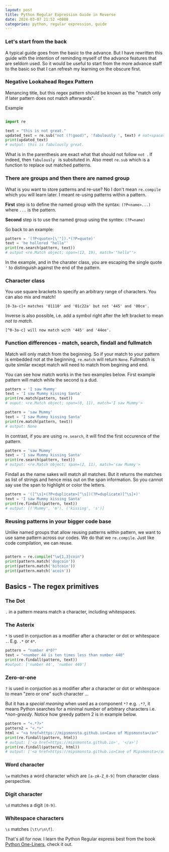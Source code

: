 ```yaml
---
layout: post
title: Python Regular Expression Guide in Reverse
date: 2024-03-07 21:52 +0800
categories: python, regular expression, guide
---
```


### Let's start from the back

A typical guide goes from the basic to the advance. But I have rewritten this guide with the intention of reminding myself of the advance features that are seldom used. So it would be useful to start from the more advance staff to the basic so that I can refresh my learning on the obscure first. 

### Negative Lookahead Regex Pattern

Menancing title, but this regex pattern should be known as the "match only if later pattern does not match afterwards". 


Example


```python

import re

text = "this is not great."
updated_text = re.sub("not (?!good)", 'fabulously ', text) # not<space> is replaced
print(updated_text)
# output: this is fabulously great.
```

What is in the parenthesis are exact what that should not follow `not `. If indeed, then `fabulously ` is subsituted in. Also meet `re.sub` which is a function to replace out matched patterns.

### There are groups and then there are named group

What is you want to store patterns and re-use? No I don't mean `re.compile` which you will learn later. I meant re-using patterns within a pattern. 

**First** step is to define the named group with the syntax:
`(?P<name>...)` where `...` is the pattern.

**Second** step is to use the named group using the syntex:
`(?P=name)`

So back to an example:

```python
pattern = '(?P<quote>[\'"]).*(?P=quote)'
text = 'he hollered "hello"'
print(re.search(pattern, text))
# output <re.Match object; span=(12, 19), match='"hello"'>
```

In the example, and in the charater class, you are escaping the single quote `'` to distinguish against the end of the pattern.

### Character class

You use square brackets to specify an arbitrary range of characters. You can also mix and match!

```
[0-3a-c]+ matches '01110' and '01c22a' but not '445' and '00ce'. 
```

Inverse is also possible, i.e. add a symbol right after the left bracket to mean *not to match*. 

```
[^0-3a-c] will now match with '445' and '44ee'.
```

### Function differences - match, search, findall and fullmatch

Match will only match from the beginning. So if your match to your pattern is embedded not at the beginning, `re.match` will return `None`. Fullmatch is quite similar except match will need to match from begining and end.

You can see how match works in the two examples below. First example pattern will match while the second is a dud.

```python
pattern = 'I saw Mummy'
text = 'I saw Mummy kissing Santa'
print(re.match(pattern, text))
# ouput: <re.Match object; span=(0, 11), match='I saw Mummy'>

pattern = 'saw Mummy'
text = 'I saw Mummy kissing Santa'
print(re.match(pattern, text))
# output: None

```

In contrast, if you are using `re.search`, it will find the first occurence of the pattern.

```python
pattern = 'saw Mummy'
text = 'I saw Mummy kissing Santa'
print(re.search(pattern, text))
# output: <re.Match object; span=(2, 11), match='saw Mummy'>

```

Findall as the name sakes will match all matches. But it returns the matches as list of strings and hence miss out on the span information. So you cannot say use the span to highlight or color the letters.

```python
pattern = '([^\s]+(?P<duplicate>[^\s])(?P=duplicate)[^\s]+)'
text = 'I saw Mummy kissing Santa'
print(re.findall(pattern, text))
# output: [('Mummy', 'm'), ('kissing', 's')]

```

### Reusing patterns in your bigger code base

Unlike named groups that allow reusing patterns within pattern, we want to use same pattern across our codes. We do that we `re.compile`. Just like code compilation, we can reuse.

```python

pattern = re.compile("\w{1,3}coin")
print(pattern.match('dogcoin'))
print(pattern.match('bitcoin'))
print(pattern.match('acoin'))
```

## Basics - The regex primitives

### The Dot

`.` in a pattern means match a character, including whitespaces.

### The Asterix

`*` is used in conjuction as a modifier after a character or dot or whitespace `.`. E.g. `.*` or `4*`.

```python
pattern = "number 4*0?"
text = "<number 44 is ten times less than number 440"
print(re.findall(pattern, text))
#output: ['number 44', 'number 440']

```

### Zero-or-one

`?` is used in conjuction as a modifier after a character or dot or whitespace to mean "zero or one" such character ...

But it has a *special meaning* when used as a component `*?` e.g. `.*?`, it means Python searches for a minimal number of arbitrary characters i.e. **non-greedy*. Notice how greedy pattern 2 is in example below.

```python
pattern = "<.*?>"
pattern2 = "<.*>"
html = "<a href=https://mipsmonsta.github.io>Cave of Mipsmonsta</a>"
print(re.findall(pattern, html))
# output: ['<a href=https://mipsmonsta.github.io>', '</a>']
print(re.findall(pattern2, html))
# output: ['<a href=https://mipsmonsta.github.io>Cave of Mipsmonsta</a>']
```

### Word character

`\w` matches a word character which are `[a-zA-Z_0-9]` from character class perspective.

### Digit character

`\d` matches a digit `[0-9]`.

### Whitespace characters

`\s` matches `[\t\r\n\f]`.

That's all for now. I learn the Python Regular express best from the book [Python One-Liners], check it out.

[Python One-Liners]: https://nostarch.com/pythononeliners
